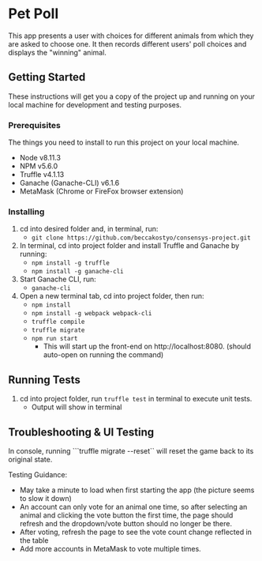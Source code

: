 # Pet Poll

This app presents a user with choices for different animals from which they are asked to choose one. It then records different users' poll choices and displays the "winning" animal. 

## Getting Started 
These instructions will get you a copy of the project up and running on your local machine for development and testing purposes.

### Prerequisites
The things you need to install to run this project on your local machine. 

* Node v8.11.3
* NPM v5.6.0
* Truffle v4.1.13
* Ganache (Ganache-CLI) v6.1.6
* MetaMask (Chrome or FireFox browser extension)

### Installing
1. cd into desired folder and, in terminal, run: 
   - ```git clone https://github.com/beccakostyo/consensys-project.git```
2. In terminal, cd into project folder and install Truffle and Ganache by running:
   - ```npm install -g truffle```
   - ```npm install -g ganache-cli```
3. Start Ganache CLI, run: 
   - ```ganache-cli```
4. Open a new terminal tab, cd into project folder, then run:
   - ```npm install```
   - ```npm install -g webpack webpack-cli```
   - ```truffle compile```
   - ```truffle migrate```
   - ```npm run start```
     - This will start up the front-end on http://localhost:8080. (should auto-open on running the command) 

## Running Tests

1. cd into project folder, run ```truffle test``` in terminal to execute unit tests. 
   - Output will show in terminal

## Troubleshooting & UI Testing
In console, running ```truffle migrate --reset`` will reset the game back to its original state. 

Testing Guidance:
* May take a minute to load when first starting the app (the picture seems to slow it down)
* An account can only vote for an animal one time, so after selecting an animal and clicking the vote button the first time, the page should refresh and the dropdown/vote button should no longer be there. 
* After voting, refresh the page to see the vote count change reflected in the table
* Add more accounts in MetaMask to vote multiple times. 